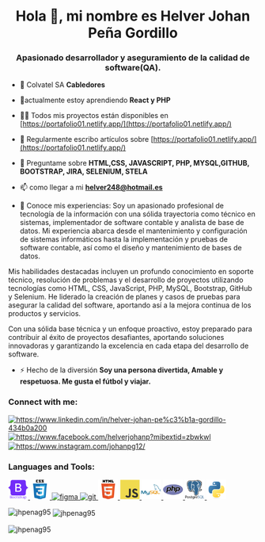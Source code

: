 <h1 align="center">Hola 👋, mi nombre es Helver Johan Peña Gordillo</h1>
<h3 align="center">Apasionado desarrollador y aseguramiento de la calidad de software(QA).</h3>

- 🔭 Colvatel SA **Cabledores**

- 🌱actualmente estoy aprendiendo **React y PHP**

- 👨‍💻 Todos mis proyectos están disponibles en [https://portafolio01.netlify.app/](https://portafolio01.netlify.app/)

- 📝 Regularmente escribo artículos sobre [https://portafolio01.netlify.app/](https://portafolio01.netlify.app/)

- 💬 Preguntame sobre **HTML,CSS, JAVASCRIPT, PHP, MYSQL,GITHUB, BOOTSTRAP, JIRA, SELENIUM, STELA**

- 📫 como llegar a mi **helver248@hotmail.es**

- 📄 Conoce mis experiencias:
Soy un apasionado profesional de tecnología de la información con una sólida trayectoria como técnico en sistemas, implementador de software contable y analista de base de datos. Mi experiencia abarca desde el mantenimiento y configuración de sistemas informáticos hasta la implementación y pruebas de software contable, así como el diseño y mantenimiento de bases de datos.

Mis habilidades destacadas incluyen un profundo conocimiento en soporte técnico, resolución de problemas y el desarrollo de proyectos utilizando tecnologías como HTML, CSS, JavaScript, PHP, MySQL, Bootstrap, GitHub y Selenium. He liderado la creación de planes y casos de pruebas para asegurar la calidad del software, aportando así a la mejora continua de los productos y servicios.

Con una sólida base técnica y un enfoque proactivo, estoy preparado para contribuir al éxito de proyectos desafiantes, aportando soluciones innovadoras y garantizando la excelencia en cada etapa del desarrollo de software.

- ⚡ Hecho de la diversión **Soy una persona divertida, Amable y respetuosa. Me gusta el fútbol y viajar.**

<h3 align="left">Connect with me:</h3>
<p align="left">
<a href="https://linkedin.com/in/https://www.linkedin.com/in/helver-johan-pe%c3%b1a-gordillo-434b0a200" target="blank"><img align="center" src="https://raw.githubusercontent.com/rahuldkjain/github-profile-readme-generator/master/src/images/icons/Social/linked-in-alt.svg" alt="https://www.linkedin.com/in/helver-johan-pe%c3%b1a-gordillo-434b0a200" height="30" width="40" /></a>
<a href="https://fb.com/https://www.facebook.com/helverjohanp?mibextid=zbwkwl" target="blank"><img align="center" src="https://raw.githubusercontent.com/rahuldkjain/github-profile-readme-generator/master/src/images/icons/Social/facebook.svg" alt="https://www.facebook.com/helverjohanp?mibextid=zbwkwl" height="30" width="40" /></a>
<a href="https://instagram.com/https://www.instagram.com/johanpg12/" target="blank"><img align="center" src="https://raw.githubusercontent.com/rahuldkjain/github-profile-readme-generator/master/src/images/icons/Social/instagram.svg" alt="https://www.instagram.com/johanpg12/" height="30" width="40" /></a>
</p>

<h3 align="left">Languages and Tools:</h3>
<p align="left"> <a href="https://getbootstrap.com" target="_blank" rel="noreferrer"> <img src="https://raw.githubusercontent.com/devicons/devicon/master/icons/bootstrap/bootstrap-plain-wordmark.svg" alt="bootstrap" width="40" height="40"/> </a> <a href="https://www.w3schools.com/css/" target="_blank" rel="noreferrer"> <img src="https://raw.githubusercontent.com/devicons/devicon/master/icons/css3/css3-original-wordmark.svg" alt="css3" width="40" height="40"/> </a> <a href="https://www.figma.com/" target="_blank" rel="noreferrer"> <img src="https://www.vectorlogo.zone/logos/figma/figma-icon.svg" alt="figma" width="40" height="40"/> </a> <a href="https://git-scm.com/" target="_blank" rel="noreferrer"> <img src="https://www.vectorlogo.zone/logos/git-scm/git-scm-icon.svg" alt="git" width="40" height="40"/> </a> <a href="https://www.w3.org/html/" target="_blank" rel="noreferrer"> <img src="https://raw.githubusercontent.com/devicons/devicon/master/icons/html5/html5-original-wordmark.svg" alt="html5" width="40" height="40"/> </a> <a href="https://developer.mozilla.org/en-US/docs/Web/JavaScript" target="_blank" rel="noreferrer"> <img src="https://raw.githubusercontent.com/devicons/devicon/master/icons/javascript/javascript-original.svg" alt="javascript" width="40" height="40"/> </a> <a href="https://www.mysql.com/" target="_blank" rel="noreferrer"> <img src="https://raw.githubusercontent.com/devicons/devicon/master/icons/mysql/mysql-original-wordmark.svg" alt="mysql" width="40" height="40"/> </a> <a href="https://www.php.net" target="_blank" rel="noreferrer"> <img src="https://raw.githubusercontent.com/devicons/devicon/master/icons/php/php-original.svg" alt="php" width="40" height="40"/> </a> <a href="https://www.postgresql.org" target="_blank" rel="noreferrer"> <img src="https://raw.githubusercontent.com/devicons/devicon/master/icons/postgresql/postgresql-original-wordmark.svg" alt="postgresql" width="40" height="40"/> </a> <a href="https://www.python.org" target="_blank" rel="noreferrer"> <img src="https://raw.githubusercontent.com/devicons/devicon/master/icons/python/python-original.svg" alt="python" width="40" height="40"/> </a> </p>

<p><img align="left" src="https://github-readme-stats.vercel.app/api/top-langs?username=jhpenag95&show_icons=true&locale=en&layout=compact" alt="jhpenag95" /></p>

<p>&nbsp;<img align="center" src="https://github-readme-stats.vercel.app/api?username=jhpenag95&show_icons=true&locale=en" alt="jhpenag95" /></p>

<p><img align="center" src="https://github-readme-streak-stats.herokuapp.com/?user=jhpenag95&" alt="jhpenag95" /></p>
